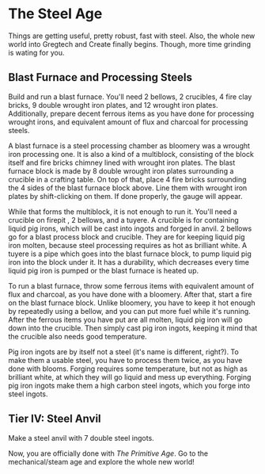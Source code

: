 # The Steel Age
Things are getting useful, pretty robust, fast with steel. Also, the whole new world into Gregtech and Create finally begins. Though, more time grinding is wating for you.

## Blast Furnace and Processing Steels
Build and run a blast furnace. You'll need 2 bellows, 2 crucibles, 4 fire clay bricks, 9 double wrought iron plates, and 12 wrought iron plates. Additionally, prepare decent ferrous items as you have done for processing wrought irons, and equivalent amount of flux and charcoal for processing steels.

A blast furnace is a steel processing chamber as bloomery was a wrought iron processing one. It is also a kind of a multiblock, consisting of the block itself and fire bricks chimney lined with wrought iron plates. The blast furnace block is made by 8 double wrought iron plates surrounding a crucible in a crafting table. On top of that, place 4 fire bricks surrounding the 4 sides of the blast furnace block above. Line them with wrought iron plates by shift-clicking on them. If done properly, the gauge will appear.

While that forms the multiblock, it is not enough to run it. You'll need a crucible on firepit , 2 bellows, and a tuyere. A crucible is for containing liquid pig irons, which will be cast into ingots and forged in anvil. 2 bellows go for a blast process block and crucible. They are for keeping liquid pig iron molten, because steel processing requires as hot as brilliant white. A tuyere is a pipe which goes into the blast furnace block, to pump liquid pig iron into the block under it. It has a durability, which decreases every time liquid pig iron is pumped or the blast furnace is heated up.

To run a blast furnace, throw some ferrous items with equivalent amount of flux and charcoal, as you have done with a bloomery. After that, start a fire on the blast furnace block. Unlike bloomery, you have to keep it hot enough by repeatedly using a bellow, and you can put more fuel while it's running. After the ferrous items you have put are all molten, liquid pig iron will go down into the crucible. Then simply cast pig iron ingots, keeping it mind that the crucible also needs good temperature.

Pig iron ingots are by itself not a steel (it's name is different, right?). To make them a usable steel, you have to process them twice, as you have done with blooms. Forging requires some temperature, but not as high as brilliant white, at which they will go liquid and mess up everything. Forging pig iron ingots make them a high carbon steel ingots, which you forge into steel ingots.

## Tier IV: Steel Anvil
Make a steel anvil with 7 double steel ingots.

Now, you are officially done with *The Primitive Age*. Go to the mechanical/steam age and explore the whole new world!